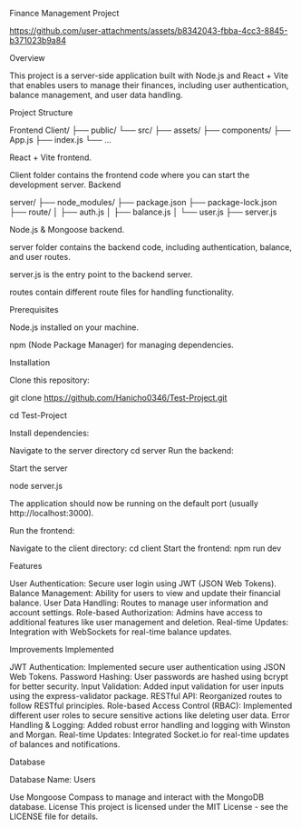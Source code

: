 Finance Management Project

https://github.com/user-attachments/assets/b8342043-fbba-4cc3-8845-b371023b9a84



Overview

This project is a server-side application built with Node.js and React + Vite that enables users to manage their finances, including user authentication, balance management, and user data handling.

Project Structure

Frontend
Client/
  ├── public/
  └── src/
      ├── assets/
      ├── components/
      ├── App.js
      ├── index.js
      └── ...

React + Vite frontend.

Client folder contains the frontend code where you can start the development server.
Backend

server/
  ├── node_modules/
  ├── package.json
  ├── package-lock.json
  ├── route/
  │   ├── auth.js
  │   ├── balance.js
  │   └── user.js
  ├── server.js

Node.js & Mongoose backend.

server folder contains the backend code, including authentication, balance, and user routes.

server.js is the entry point to the backend server.

routes contain different route files for handling functionality.

Prerequisites

Node.js installed on your machine.

npm (Node Package Manager) for managing dependencies.

Installation

Clone this repository:

git clone https://github.com/Hanicho0346/Test-Project.git

cd Test-Project

Install dependencies:

Navigate to the server directory
cd server
Run the backend:

Start the server

node server.js

The application should now be running on the default port (usually http://localhost:3000).

Run the frontend:

Navigate to the client directory:
cd client
Start the frontend:
npm run dev

Features

User Authentication: Secure user login using JWT (JSON Web Tokens).
Balance Management: Ability for users to view and update their financial balance.
User Data Handling: Routes to manage user information and account settings.
Role-based Authorization: Admins have access to additional features like user management and deletion.
Real-time Updates: Integration with WebSockets for real-time balance updates.

Improvements Implemented

JWT Authentication: Implemented secure user authentication using JSON Web Tokens.
Password Hashing: User passwords are hashed using bcrypt for better security.
Input Validation: Added input validation for user inputs using the express-validator package.
RESTful API: Reorganized routes to follow RESTful principles.
Role-based Access Control (RBAC): Implemented different user roles to secure sensitive actions like deleting user data.
Error Handling & Logging: Added robust error handling and logging with Winston and Morgan.
Real-time Updates: Integrated Socket.io for real-time updates of balances and notifications.


Database

Database Name: Users

Use Mongoose Compass to manage and interact with the MongoDB database.
License
This project is licensed under the MIT License - see the LICENSE file for details.
